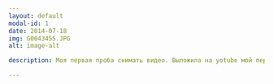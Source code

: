 ```yaml
---
layout: default
modal-id: 1
date: 2014-07-18
img: G0043455.JPG
alt: image-alt

description: Моя первая проба снимать видео. Выложила на yotube мой первый ролик <a href="https://www.youtube.com/watch?v=3O6iFoqpNxE">Посмотреть</a>.

---
```

